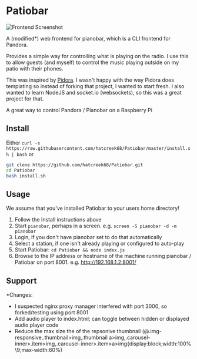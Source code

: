 Patiobar
========

![Frontend Screenshot](http://i.imgur.com/XyNO2qTl.png)

A (modified*) web frontend for pianobar, which is a CLI frontend for Pandora.

Provides a simple way for controlling what is playing on the radio.
I use this to allow guests (and myself) to control the music playing
outside on my patio with their phones.  

This was inspired by [Pidora](https://github.com/jacroe/pidora).
I wasn't happy with the way Pidora does templating so instead of
forking that project, I wanted to start fresh.  I also wanted to
learn NodeJS and socket.io (websockets), so this was a great
project for that.

A great way to control Pandora / Pianobar on a Raspberry Pi

Install
-------
Either
`curl -s https://raw.githubusercontent.com/hatcreek68/Patiobar/master/install.sh | bash`
or 
```bash
git clone https://github.com/hatcreek68/Patiobar.git
cd Patiobar
bash install.sh
```

Usage
-----

We assume that you've installed Patiobar to your users home directory!

1. Follow the Install instructions above
2. Start `pianobar`, perhaps in a screen.  e.g. `screen -S pianobar -d -m pianobar`
3. Login, if you don't have pianobar set to do that automatically
4. Select a station, if one isn't already playing or configured to auto-play
5. Start Patiobar: `cd Patiobar && node index.js`
6. Browse to the IP address or hostname of the machine running pianobar /
   Patiobar on port 8001.  e.g. http://192.168.1.2:8001/

Support
-------


 
 *Changes:
 - I suspected nginx proxy manager interfered with port 3000, so forked/testing using port 8001
 - Add audio player to index.html; can toggle between hidden or displayed audio player code
 - Reduce the max size the of the repsonive thumbnail (@.img-responsive,.thumbnail>img,.thumbnail a>img,.carousel-inner>.item>img,.carousel-inner>.item>a>img{display:block;width:100% \9;max-width:60%)